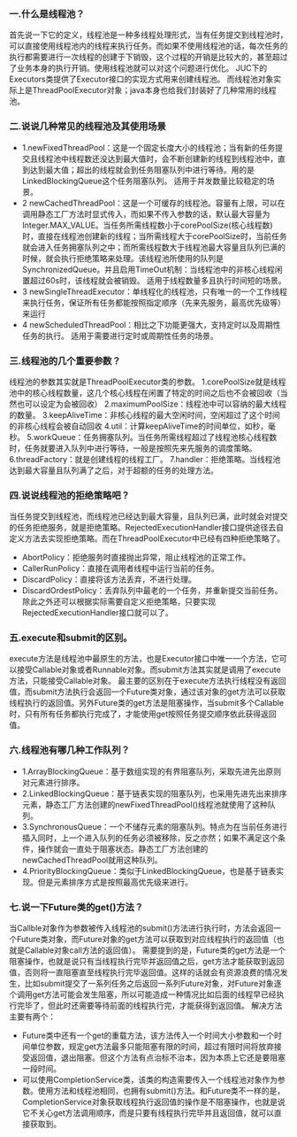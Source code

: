 ### 一.什么是线程池？
首先说一下它的定义，线程池是一种多线程处理形式，当有任务提交到线程池时，可以直接使用线程池内的线程来执行任务。而如果不使用线程池的话，每次任务的执行都需要进行一次线程的创建于下销毁，这个过程的开销是比较大的，甚至超过了业务本身的执行开销。使用线程池就可以对这个问题进行优化。
JUC下的Executors类提供了Executor接口的实现方式用来创建线程池。
而线程池对象实际上是ThreadPoolExecutor对象；java本身也给我们封装好了几种常用的线程池。

### 二.说说几种常见的线程池及其使用场景
- 1.newFixedThreadPool：这是一个固定长度大小的线程池；当有新的任务提交且线程池中线程数还没达到最大值时，会不断创建新的线程到线程池中，直到达到最大值；超出的线程就会到任务阻塞队列中进行等待。用的是LinkedBlockingQueue这个任务阻塞队列。
适用于并发数量比较稳定的场景。
- 2 newCachedThreadPool：这是一个可缓存的线程池。容量有上限，可以在调用静态工厂方法时显式传入，而如果不传入参数的话，默认最大容量为Integer.MAX_VALUE。当任务所需线程数小于corePoolSize(核心线程数)时，直接在线程池创建新的线程；当所需线程大于corePoolSize时，当前任务就会进入任务拥塞队列之中；而所需线程数大于线程池最大容量且队列已满的时候，就会执行拒绝策略来处理。该线程池所使用的队列是SynchronizedQueue。并且启用TimeOut机制：当线程池中的非核心线程闲置超过60s时，该线程就会被销毁。
适用于线程数量多且执行时间短的场景。
- 3 newSingleThreadExecutor：单线程化的线程池，只有唯一的一个工作线程来执行任务，保证所有任务都能按照指定顺序（先来先服务，最高优先级等）来运行
- 4 newScheduledThreadPool：相比之下功能更强大，支持定时以及周期性任务的执行。
适用于需要进行定时或周期性任务的场景。

### 三.线程池的几个重要参数？
线程池的参数其实就是ThreadPoolExecutor类的参数。
1.corePoolSize就是线程池中的核心线程数量，这几个核心线程在闲置了特定的时间之后也不会被回收（当然也可以设定为会被回收）
2.maximumPoolSize：线程池中可以容纳的最大线程的数量。
3.keepAliveTime：非核心线程的最大空闲时间，空闲超过了这个时间的非核心线程会被自动回收
4.util：计算keepAliveTime的时间单位，如秒，毫秒。
5.workQueue：任务拥塞队列。当任务所需线程超过了线程池核心线程数时，任务就要进入队列中进行等待，一般是按照先来先服务的调度策略。
6.threadFactory：就是创建线程的线程工厂。
7.handler：拒绝策略。当线程池达到最大容量且队列满了之后，对于超额的任务的处理方法。


### 四.说说线程池的拒绝策略吧？
当任务提交到线程池，而线程池已经达到最大容量，且队列已满，此时就会对提交的任务拒绝服务，就是拒绝策略。RejectedExecutionHandler接口提供途径去自定义方法去实现拒绝策略。而在ThreadPoolExecutor中已经有四种拒绝策略了。
- AbortPolicy：拒绝服务时直接抛出异常，阻止线程池的正常工作。
- CallerRunPolicy：直接在调用者线程中运行当前的任务。
- DiscardPolicy：直接将该方法丢弃，不进行处理。
- DiscardOrdestPolicy：丢弃队列中最老的一个任务，并重新提交当前任务。
除此之外还可以根据实际需要自定义拒绝策略，只要实现RejectedExecutionHandler接口就可以了。


### 五.execute和submit的区别。
execute方法是线程池中最原生的方法，也是Executor接口中唯一一个方法，它可以接受Callable对象或者Runnable对象。而submit方法其实就是调用了execute方法，只能接受Callable对象。
最主要的区别在于execute方法执行线程没有返回值，而submit方法执行会返回一个Future类对象，通过该对象的get方法可以获取线程执行的返回值。另外Future类的get方法是阻塞操作，当submit多个Callable时，只有所有任务都执行完成了，才能使用get按照任务提交顺序依此获得返回值。

### 六.线程池有哪几种工作队列？
- 1.ArrayBlockingQueue：基于数组实现的有界阻塞队列，采取先进先出原则对元素进行排序。
- 2.LinkedBlockingQueue：基于链表实现的阻塞队列，也采用先进先出来排序元素，静态工厂方法创建的newFixedThreadPool()线程池就使用了这种队列。
- 3.SynchronousQueue：一个不储存元素的阻塞队列。特点为在当前任务进行插入同时，上一个进入队列的任务必须被移除，反之亦然；如果不满足这个条件，操作就会一直处于阻塞状态。静态工厂方法创建的newCachedThreadPool就用这种队列。
- 4.PriorityBlockingQueue：类似于LinkedBlockingQueue，也是基于链表实现。但是元素排序方式是按照最高优先级来进行。

### 七.说一下Future类的get()方法？
当Callble对象作为参数被传入线程池的submit()方法进行执行时，方法会返回一个Future类对象，而Future对象的get方法可以获取到对应线程执行的返回值（也就是Callable对象call方法的返回值）。
需要提到的是，Future类的get方法是一个阻塞操作，也就是说只有当线程执行完毕并返回值之后，get方法才能获取到返回值，否则将一直阻塞直至线程执行完毕返回值。这样的话就会有资源浪费的情况发生，比如submit提交了一系列任务之后返回一系列Future对象，对Future对象逐个调用get方法可能会发生阻塞，所以可能造成一种情况比如后面的线程早已经执行完毕了，但此时还需要等待前面的线程执行完，才能获得到返回值。
解决方法主要有两个：
- Future类中还有一个get的重载方法，该方法传入一个时间大小参数和一个时间单位参数，规定get方法最多只能阻塞有限的时间，超过有限时间将放弃接受返回值，退出阻塞。但这个方法有点治标不治本，因为本质上它还是要阻塞一段时间。
- 可以使用CompletionService类，该类的构造需要传入一个线程池对象作为参数。使用方法和线程池相同，也拥有submit()方法。和Future类不一样的是，CompletionService对象获取线程执行返回值的操作是不阻塞操作，也就是说它不关心get方法调用顺序，而是只要有线程执行完毕并且返回值，就可以直接获取到。


